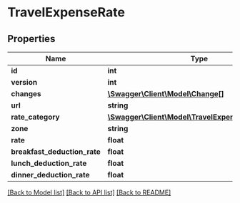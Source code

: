 # TravelExpenseRate

## Properties
Name | Type | Description | Notes
------------ | ------------- | ------------- | -------------
**id** | **int** |  | [optional] 
**version** | **int** |  | [optional] 
**changes** | [**\Swagger\Client\Model\Change[]**](Change.md) |  | [optional] 
**url** | **string** |  | [optional] 
**rate_category** | [**\Swagger\Client\Model\TravelExpenseRateCategory**](TravelExpenseRateCategory.md) |  | 
**zone** | **string** |  | 
**rate** | **float** |  | [optional] 
**breakfast_deduction_rate** | **float** |  | [optional] 
**lunch_deduction_rate** | **float** |  | [optional] 
**dinner_deduction_rate** | **float** |  | [optional] 

[[Back to Model list]](../README.md#documentation-for-models) [[Back to API list]](../README.md#documentation-for-api-endpoints) [[Back to README]](../README.md)


